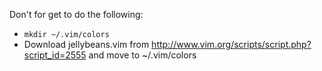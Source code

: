 Don't for get to do the following:
* `mkdir ~/.vim/colors`
* Download jellybeans.vim from http://www.vim.org/scripts/script.php?script_id=2555 and move to ~/.vim/colors
